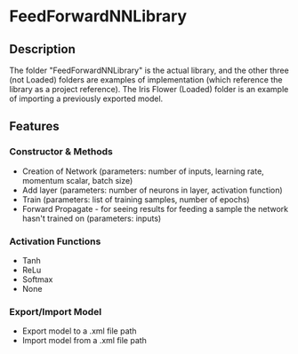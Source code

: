# FeedForwardNNLibrary
## Description
The folder "FeedForwardNNLibrary" is the actual library, and the other three (not Loaded) folders are examples of implementation (which reference the library as a project reference). The Iris Flower (Loaded) folder is an example of importing a previously exported model.
## Features
### Constructor & Methods
- Creation of Network (parameters: number of inputs, learning rate, momentum scalar, batch size)
- Add layer (parameters: number of neurons in layer, activation function)
- Train (parameters: list of training samples, number of epochs)
- Forward Propagate - for seeing results for feeding a sample the network hasn't trained on (parameters: inputs)
### Activation Functions
- Tanh
- ReLu
- Softmax
- None
### Export/Import Model
- Export model to a .xml file path
- Import model from a .xml file path
